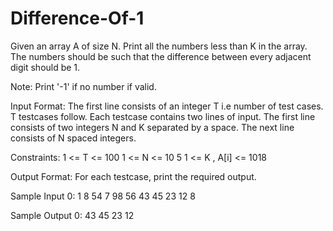 # Difference-Of-1
Given an array A of size N. Print all the numbers less than K in the array. The numbers should be such that the difference between every adjacent digit should be 1.

Note: Print '-1' if no number if valid.

Input Format:
The first line consists of an integer T i.e number of test cases. T testcases follow. Each testcase contains two lines of input. The first line consists of two integers N and K separated by a space. The next line consists of N spaced integers.

Constraints:
1 <= T <= 100
1 <= N <= 10 5
1 <= K , A[i] <= 1018

Output Format:
For each testcase, print the required output.

Sample Input 0:
1
8 54
7 98 56 43 45 23 12 8

Sample Output 0:
43 45 23 12
